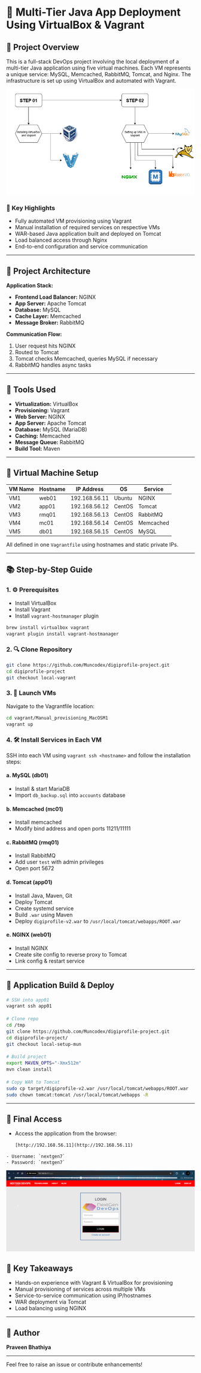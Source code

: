 # 🚀 Multi-Tier Java App Deployment Using VirtualBox & Vagrant

## 📄 Project Overview

This is a full-stack DevOps project involving the local deployment of a multi-tier Java application using five virtual machines. Each VM represents a unique service: MySQL, Memcached, RabbitMQ, Tomcat, and Nginx. The infrastructure is set up using VirtualBox and automated with Vagrant.

![Architectural Diagram](multitier.png)

### 🔧 Key Highlights

- Fully automated VM provisioning using Vagrant
- Manual installation of required services on respective VMs
- WAR-based Java application built and deployed on Tomcat
- Load balanced access through Nginx
- End-to-end configuration and service communication

---

## 📆 Project Architecture

**Application Stack:**

- **Frontend Load Balancer:** NGINX
- **App Server:** Apache Tomcat
- **Database:** MySQL
- **Cache Layer:** Memcached
- **Message Broker:** RabbitMQ

**Communication Flow:**

1. User request hits NGINX
2. Routed to Tomcat
3. Tomcat checks Memcached, queries MySQL if necessary
4. RabbitMQ handles async tasks

---

## 🔹 Tools Used

- **Virtualization:** VirtualBox
- **Provisioning:** Vagrant
- **Web Server:** NGINX
- **App Server:** Apache Tomcat
- **Database:** MySQL (MariaDB)
- **Caching:** Memcached
- **Message Queue:** RabbitMQ
- **Build Tool:** Maven

---

## 📂 Virtual Machine Setup

| VM Name | Hostname | IP Address    | OS     | Service   |
| ------- | -------- | ------------- | ------ | --------- |
| VM1     | web01    | 192.168.56.11 | Ubuntu | NGINX     |
| VM2     | app01    | 192.168.56.12 | CentOS | Tomcat    |
| VM3     | rmq01    | 192.168.56.13 | CentOS | RabbitMQ  |
| VM4     | mc01     | 192.168.56.14 | CentOS | Memcached |
| VM5     | db01     | 192.168.56.15 | CentOS | MySQL     |

All defined in one `Vagrantfile` using hostnames and static private IPs.

---

## 📚 Step-by-Step Guide

### 1. ⚙️ Prerequisites

- Install VirtualBox
- Install Vagrant
- Install `vagrant-hostmanager` plugin

```bash
brew install virtualbox vagrant
vagrant plugin install vagrant-hostmanager
```

### 2. 🔍 Clone Repository

```bash
git clone https://github.com/Muncodex/digiprofile-project.git
cd digiprofile-project
git checkout local-vagrant
```

### 3. 🔄 Launch VMs

Navigate to the Vagrantfile location:

```bash
cd vagrant/Manual_provisioning_MacOSM1
vagrant up
```

### 4. 🛠️ Install Services in Each VM

SSH into each VM using `vagrant ssh <hostname>` and follow the installation steps:

#### a. MySQL (db01)

- Install & start MariaDB
- Import `db_backup.sql` into `accounts` database

#### b. Memcached (mc01)

- Install memcached
- Modify bind address and open ports 11211/11111

#### c. RabbitMQ (rmq01)

- Install RabbitMQ
- Add user `test` with admin privileges
- Open port 5672

#### d. Tomcat (app01)

- Install Java, Maven, Git
- Deploy Tomcat
- Create systemd service
- Build `.war` using Maven
- Deploy `digiprofile-v2.war` to `/usr/local/tomcat/webapps/ROOT.war`

#### e. NGINX (web01)

- Install NGINX
- Create site config to reverse proxy to Tomcat
- Link config & restart service

---

## 🔢 Application Build & Deploy

```bash
# SSH into app01
vagrant ssh app01

# Clone repo
cd /tmp
git clone https://github.com/Muncodex/digiprofile-project.git
cd digiprofile-project/
git checkout local-setup-mun

# Build project
export MAVEN_OPTS="-Xmx512m"
mvn clean install

# Copy WAR to Tomcat
sudo cp target/digiprofile-v2.war /usr/local/tomcat/webapps/ROOT.war
sudo chown tomcat:tomcat /usr/local/tomcat/webapps -R
```

---

## 📅 Final Access

- Access the application from the browser:
  ```
  [http://192.168.56.11](http://192.168.56.11)
  ```

```
- Username: `nextgen7`
- Password: `nextgen7`
```
![Login Page](login_page.png)

## 🌟 Key Takeaways
- Hands-on experience with Vagrant & VirtualBox for provisioning
- Manual provisioning of services across multiple VMs
- Service-to-service communication using IP/hostnames
- WAR deployment via Tomcat
- Load balancing using NGINX

---

## 👤 Author
**Praveen Bhathiya**  


---

Feel free to raise an issue or contribute enhancements!

```
